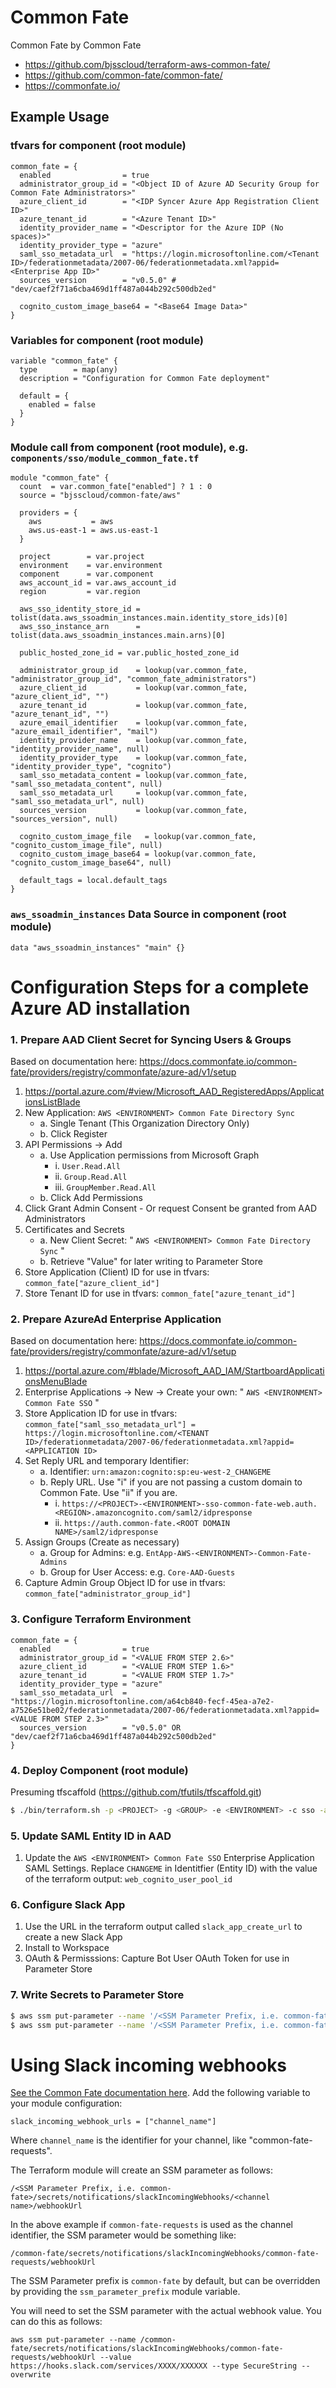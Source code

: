 Common Fate
===========

Common Fate by Common Fate

* https://github.com/bjsscloud/terraform-aws-common-fate/
* https://github.com/common-fate/common-fate/
* https://commonfate.io/

Example Usage
-------------

### tfvars for component (root module)

```hcl
common_fate = {
  enabled                = true
  administrator_group_id = "<Object ID of Azure AD Security Group for Common Fate Administrators>"
  azure_client_id        = "<IDP Syncer Azure App Registration Client ID>"
  azure_tenant_id        = "<Azure Tenant ID>"
  identity_provider_name = "<Descriptor for the Azure IDP (No spaces)>"
  identity_provider_type = "azure"
  saml_sso_metadata_url  = "https://login.microsoftonline.com/<Tenant ID>/federationmetadata/2007-06/federationmetadata.xml?appid=<Enterprise App ID>"
  sources_version        = "v0.5.0" # "dev/caef2f71a6cba469d1ff487a044b292c500db2ed"

  cognito_custom_image_base64 = "<Base64 Image Data>"
}
```

### Variables for component (root module)

```hcl
variable "common_fate" {
  type        = map(any)
  description = "Configuration for Common Fate deployment"

  default = {
    enabled = false
  }
}
```

### Module call from component (root module), e.g. `components/sso/module_common_fate.tf`

```hcl
module "common_fate" {
  count  = var.common_fate["enabled"] ? 1 : 0
  source = "bjsscloud/common-fate/aws"

  providers = {
    aws           = aws
    aws.us-east-1 = aws.us-east-1
  }

  project        = var.project
  environment    = var.environment
  component      = var.component
  aws_account_id = var.aws_account_id
  region         = var.region

  aws_sso_identity_store_id = tolist(data.aws_ssoadmin_instances.main.identity_store_ids)[0]
  aws_sso_instance_arn      = tolist(data.aws_ssoadmin_instances.main.arns)[0]

  public_hosted_zone_id = var.public_hosted_zone_id

  administrator_group_id    = lookup(var.common_fate, "administrator_group_id", "common_fate_administrators")
  azure_client_id           = lookup(var.common_fate, "azure_client_id", "")
  azure_tenant_id           = lookup(var.common_fate, "azure_tenant_id", "")
  azure_email_identifier    = lookup(var.common_fate, "azure_email_identifier", "mail")
  identity_provider_name    = lookup(var.common_fate, "identity_provider_name", null)
  identity_provider_type    = lookup(var.common_fate, "identity_provider_type", "cognito")
  saml_sso_metadata_content = lookup(var.common_fate, "saml_sso_metadata_content", null)
  saml_sso_metadata_url     = lookup(var.common_fate, "saml_sso_metadata_url", null)
  sources_version           = lookup(var.common_fate, "sources_version", null)

  cognito_custom_image_file   = lookup(var.common_fate, "cognito_custom_image_file", null)
  cognito_custom_image_base64 = lookup(var.common_fate, "cognito_custom_image_base64", null)

  default_tags = local.default_tags
}
```

### `aws_ssoadmin_instances` Data Source in component (root module)

```hcl
data "aws_ssoadmin_instances" "main" {}
```

Configuration Steps for a complete Azure AD installation
========================================================

### 1. Prepare AAD Client Secret for Syncing Users & Groups

Based on documentation here: https://docs.commonfate.io/common-fate/providers/registry/commonfate/azure-ad/v1/setup

  1. https://portal.azure.com/#view/Microsoft_AAD_RegisteredApps/ApplicationsListBlade
  2. New Application: `AWS <ENVIRONMENT> Common Fate Directory Sync`
     * a. Single Tenant (This Organization Directory Only)
     * b. Click Register
  3. API Permissions → Add
     * a. Use Application permissions from Microsoft Graph
          - i. `User.Read.All`
          - ii. `Group.Read.All`
          - iii. `GroupMember.Read.All`
     * b. Click Add Permissions
  4. Click Grant Admin Consent - Or request Consent be granted from AAD Administrators
  5. Certificates and Secrets
     * a. New Client Secret: " `AWS <ENVIRONMENT> Common Fate Directory Sync` "
     * b. Retrieve "Value" for later writing to Parameter Store
  6. Store Application (Client) ID for use in tfvars: `common_fate["azure_client_id"]`
  7. Store Tenant ID for use in tfvars: `common_fate["azure_tenant_id"]`

### 2. Prepare AzureAd Enterprise Application

Based on documentation here: https://docs.commonfate.io/common-fate/providers/registry/commonfate/azure-ad/v1/setup

  1. https://portal.azure.com/#blade/Microsoft_AAD_IAM/StartboardApplicationsMenuBlade
  2. Enterprise Applications → New → Create your own: " `AWS <ENVIRONMENT> Common Fate SSO` "
  3. Store Application ID for use in tfvars: `common_fate["saml_sso_metadata_url"] = https://login.microsoftonline.com/<TENANT ID>/federationmetadata/2007-06/federationmetadata.xml?appid=<APPLICATION ID>`
  4. Set Reply URL and temporary Identifier:
     * a. Identifier: `urn:amazon:cognito:sp:eu-west-2_CHANGEME`
     * b. Reply URL.  Use  "i" if you are not passing a custom domain to Common Fate. Use "ii" if you are.
          - i. `https://<PROJECT>-<ENVIRONMENT>-sso-common-fate-web.auth.<REGION>.amazoncognito.com/saml2/idpresponse`
          - ii. `https://auth.common-fate.<ROOT DOMAIN NAME>/saml2/idpresponse`
  5. Assign Groups (Create as necessary)
     * a. Group for Admins: e.g. `EntApp-AWS-<ENVIRONMENT>-Common-Fate-Admins`
     * b. Group for User Access: e.g. `Core-AAD-Guests`
  6. Capture Admin Group Object ID for use in tfvars: `common_fate["administrator_group_id"]`

### 3. Configure Terraform Environment

```hcl
common_fate = {
  enabled                = true
  administrator_group_id = "<VALUE FROM STEP 2.6>"
  azure_client_id        = "<VALUE FROM STEP 1.6>"
  azure_tenant_id        = "<VALUE FROM STEP 1.7>"
  identity_provider_type = "azure"
  saml_sso_metadata_url  = "https://login.microsoftonline.com/a64cb840-fecf-45ea-a7e2-a7526e51be02/federationmetadata/2007-06/federationmetadata.xml?appid=<VALUE FROM STEP 2.3>"
  sources_version        = "v0.5.0" OR "dev/caef2f71a6cba469d1ff487a044b292c500db2ed"
}
```

### 4. Deploy Component (root module)

Presuming tfscaffold (https://github.com/tfutils/tfscaffold.git)

```bash
$ ./bin/terraform.sh -p <PROJECT> -g <GROUP> -e <ENVIRONMENT> -c sso -a apply
```

### 5. Update SAML Entity ID in AAD

  1. Update the `AWS <ENVIRONMENT> Common Fate SSO` Enterprise Application SAML Settings. Replace `CHANGEME` in Identitfier (Entity ID) with the value of the terraform output: `web_cognito_user_pool_id`

### 6. Configure Slack App

  1. Use the URL in the terraform output called `slack_app_create_url` to create a new Slack App
  2. Install to Workspace
  3. OAuth & Permisssions: Capture Bot User OAuth Token for use in Parameter Store

### 7. Write Secrets to Parameter Store

```bash
$ aws ssm put-parameter --name '/<SSM Parameter Prefix, i.e. common-fate>/secrets/identity/token' --value '<VALUE FROM STEP 1.5.b>' --type SecureString --overwrite
$ aws ssm put-parameter --name '/<SSM Parameter Prefix, i.e. common-fate>/secrets/notifications/slack/token' --value '<VALUE FROM STEP 6.3>' --type SecureString --overwrite
```

Using Slack incoming webhooks
=============================

[See the Common Fate documentation here](https://docs.commonfate.io/common-fate/configuration/slack#setup-instructions---slack-webhooks). Add the following variable to your module configuration:

```hcl
slack_incoming_webhook_urls = ["channel_name"]
```

Where `channel_name` is the identifier for your channel, like "common-fate-requests".

The Terraform module will create an SSM parameter as follows:

```
/<SSM Parameter Prefix, i.e. common-fate>/secrets/notifications/slackIncomingWebhooks/<channel name>/webhookUrl
```

In the above example if `common-fate-requests` is used as the channel identifier, the SSM parameter would be something like:

```
/common-fate/secrets/notifications/slackIncomingWebhooks/common-fate-requests/webhookUrl
```

The SSM Parameter prefix is `common-fate` by default, but can be overridden by providing the `ssm_parameter_prefix` module variable.

You will need to set the SSM parameter with the actual webhook value. You can do this as follows:

```
aws ssm put-parameter --name /common-fate/secrets/notifications/slackIncomingWebhooks/common-fate-requests/webhookUrl --value https://hooks.slack.com/services/XXXX/XXXXXX --type SecureString --overwrite
```